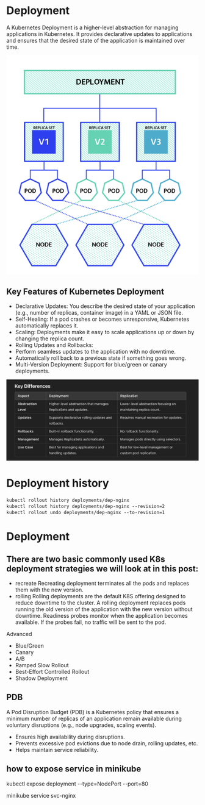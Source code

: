 # Deployment 

A Kubernetes Deployment is a higher-level abstraction for managing applications in Kubernetes. It provides declarative updates to applications and ensures that the desired state of the application is maintained over time.


![alt text](image-1.png)

## Key Features of Kubernetes Deployment
- Declarative Updates: You describe the desired state of your application (e.g., number of replicas, container image) in a YAML or JSON file.
- Self-Healing: If a pod crashes or becomes unresponsive, Kubernetes automatically replaces it.
- Scaling: Deployments make it easy to scale applications up or down by changing the replica count.
- Rolling Updates and Rollbacks:
- Perform seamless updates to the application with no downtime.
- Automatically roll back to a previous state if something goes wrong.
- Multi-Version Deployment: Support for blue/green or canary deployments.


![alt text](image.png)


# Deployment history 

````
kubectl rollout history deployments/dep-nginx  
kubectl rollout history deployments/dep-nginx --revision=2
kubectl rollout undo deployments/dep-nginx --to-revision=1
````


# Deployment 

## There are two basic commonly used K8s deployment strategies we will look at in this post:

- recreate 
    Recreating deployment terminates all the pods and replaces them with the new version.
- rolling 
    Rolling deployments are the default K8S offering designed to reduce downtime to the cluster. A rolling deployment replaces pods running the old version of the application with the new version without downtime.
    Readiness probes monitor when the application becomes available. If the probes fail, no traffic will be sent to the pod.


Advanced 
- Blue/Green
- Canary
- A/B
- Ramped Slow Rollout
- Best-Effort Controlled Rollout
- Shadow Deployment




## PDB 

A Pod Disruption Budget (PDB) is a Kubernetes policy that ensures a minimum number of replicas of an application remain available during voluntary disruptions (e.g., node upgrades, scaling events).

- Ensures high availability during disruptions.
- Prevents excessive pod evictions due to node drain, rolling updates, etc.
- Helps maintain service reliability.



## how to expose service in minikube 

kubectl expose deployment <deployment-name> --type=NodePort --port=80


minikube service svc-nginx
